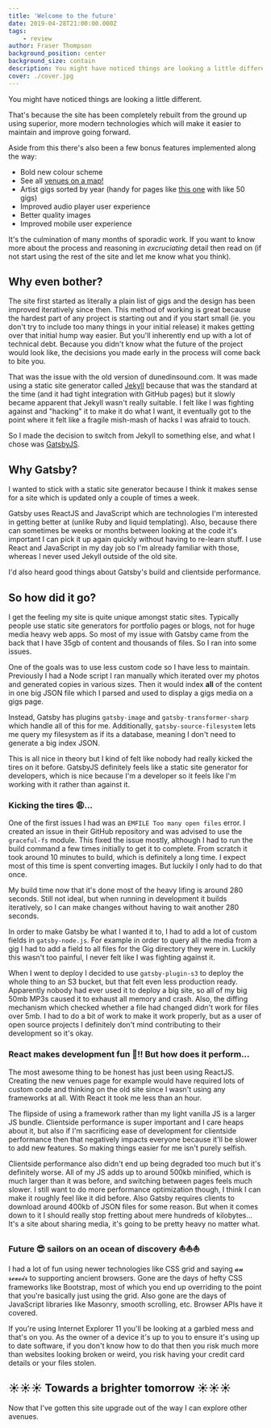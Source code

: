 ```yaml
---
title: 'Welcome to the future'
date: 2019-04-28T21:00:00.000Z
tags:
    - review
author: Fraser Thompson
background_position: center
background_size: contain
description: You might have noticed things are looking a little different. Find out why.
cover: ./cover.jpg
---
```


You might have noticed things are looking a little different.

That's because the site has been completely rebuilt from the ground up using superior, more modern technologies which will make it easier to maintain and improve going forward.

Aside from this there's also been a few bonus features implemented along the way:

* <span class="rainbowBackground">Bold</span> new colour scheme
* See all <a href="/venues/">venues on a map!</a>
* Artist gigs sorted by year (handy for pages like <a href="/artists/the_rothmans/">this one</a> with like 50 gigs)
* Improved audio player user experience
* Better quality images
* Improved mobile user experience

It's the culmination of many months of sporadic work. If you want to know more about the process and reasoning in *excruciating* detail then read on (if not start using the rest of the site and let me know what you think).

## Why even bother?

The site first started as literally a plain list of gigs and the design has been improved iteratively since then. This method of working is great because the hardest part of any project is starting out and if you start small (ie. you don't try to include too many things in your initial release) it makes getting over that initial hump way easier. But you'll inherently end up with a lot of technical debt. Because you didn't know what the future of the project would look like, the decisions you made early in the process will come back to bite you.

That was the issue with the old version of dunedinsound.com. It was made using a static site generator called [Jekyll](https://jekyllrb.com/) because that was the standard at the time (and it had tight integration with GitHub pages) but it slowly became apparent that Jekyll wasn't really suitable. I felt like I was fighting against and "hacking" it to make it do what I want, it eventually got to the point where it felt like a fragile mish-mash of hacks I was afraid to touch.

So I made the decision to switch from Jekyll to something else, and what I chose was [GatsbyJS](https://www.gatsbyjs.org/).

## Why Gatsby?

I wanted to stick with a static site generator because I think it makes sense for a site which is updated only a couple of times a week.

Gatsby uses ReactJS and JavaScript which are technologies I'm interested in getting better at (unlike Ruby and liquid templating). Also, because there can sometimes be weeks or months between looking at the code it's important I can pick it up again quickly without having to re-learn stuff. I use React and JavaScript in my day job so I'm already familiar with those, whereas I never used Jekyll outside of the old site.

I'd also heard good things about Gatsby's build and clientside performance. 

## So how did it go?

I get the feeling my site is quite unique amongst static sites. Typically people use static site generators for portfolio pages or blogs, not for huge media heavy web apps. So most of my issue with Gatsby came from the back that I have 35gb of content and thousands of files. So I ran into some issues.

One of the goals was to use less custom code so I have less to maintain. Previously I had a Node script I ran manually which iterated over my photos and generated copies in various sizes. Then it would index **all** of the content in one big JSON file which I parsed and used to display a gigs media on a gigs page.

Instead, Gatsby has plugins `gatsby-image` and `gatsby-transformer-sharp` which handle all of this for me. Additionally, `gatsby-source-filesystem` lets me query my filesystem as if its a database, meaning I don't need to generate a big index JSON. 

This is all nice in theory but I kind of felt like nobody had really kicked the tires on it before. GatsbyJS definitely feels like a static site generator for developers, which is nice because I'm a developer so it feels like I'm working with it rather than against it.

### Kicking the tires 😩...

One of the first issues I had was an `EMFILE Too many open files` error. I created an issue in their GitHub repository and was advised to use the `graceful-fs` module. This fixed the issue mostly, although I had to run the build command a few times initially to get it to complete. From scratch it took around 10 minutes to build, which is definitely a long time. I expect most of this time is spent converting images. But luckily I only had to do that once.

My build time now that it's done most of the heavy lifing is around 280 seconds. Still not ideal, but when running in development it builds iteratively, so I can make changes without having to wait another 280 seconds.

In order to make Gatsby be what I wanted it to, I had to add a lot of custom fields in `gatsby-node.js`. For example in order to query all the media from a gig I had to add a field to all files for the Gig directory they were in. Luckily this wasn't too painful, I never felt like I was fighting against it.

When I went to deploy I decided to use `gatsby-plugin-s3` to deploy the whole thing to an S3 bucket, but that felt even less production ready. Apparently nobody had ever used it to deploy a big site, so all of my big 50mb MP3s caused it to exhaust all memory and crash. Also, the diffing mechanism which checked whether a file had changed didn't work for files over 5mb. I had to do a bit of work to make it work properly, but as a user of open source projects I definitely don't mind contributing to their development so it's okay.

### React makes development fun 🎉!! But how does it perform...

The most awesome thing to be honest has just been using ReactJS. Creating the new venues page for example would have required lots of custom code and thinking on the old site since I wasn't using any frameworks at all. With React it took me less than an hour.

The flipside of using a framework rather than my light vanilla JS is a larger JS bundle. Clientside performance is super important and I care heaps about it, but also if I'm sacrificing ease of development for clientside performance then that negatively impacts everyone because it'll be slower to add new features. So making things easier for me isn't purely selfish.

Clientside performance also didn't end up being degraded too much but it's definitely worse. All of my JS adds up to around 500kb minified, which is much larger than it was before, and switching between pages feels much slower. I still want to do more performance optimization though, I think I can make it roughly feel like it did before. Also Gatsby requires clients to download around 400kb of JSON files for some reason. But when it comes down to it I should really stop fretting about mere hundreds of kilobytes... It's a site about sharing media, it's going to be pretty heavy no matter what.

### Future 😎 sailors on an ocean of discovery ⛵⛵⛵

I had a lot of fun using newer technologies like CSS grid and saying 𝓪𝓾 𝓻𝓮𝓿𝓸𝓲𝓻 to supporting ancient browsers. Gone are the days of hefty CSS frameworks like Bootstrap, most of which you end up overriding to the point that you're basically just using the grid. Also gone are the days of JavaScript libraries like Masonry, smooth scrolling, etc. Browser APIs have it covered.

If you're using Internet Explorer 11 you'll be looking at a garbled mess and that's on you. As the owner of a device it's up to you to ensure it's using up to date software, if you don't know how to do that then you risk much more than websites looking broken or weird, you risk having your credit card details or your files stolen.

## ☀☀☀ Towards a brighter tomorrow ☀☀☀

Now that I've gotten this site upgrade out of the way I can explore other avenues.
